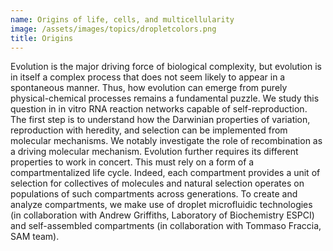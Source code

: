 ```yaml
---
name: Origins of life, cells, and multicellularity
image: /assets/images/topics/dropletcolors.png
title: Origins
---
```

Evolution is the major driving force of biological complexity, but evolution is
in itself a complex process that does not seem likely to appear in a spontaneous
manner. Thus, how evolution can emerge from purely physical-chemical processes
remains a fundamental puzzle. We study this question in in vitro RNA reaction
networks capable of self-reproduction. The first step is to understand how the
Darwinian properties of variation, reproduction with heredity, and selection can
be implemented from molecular mechanisms. We notably investigate the role of
recombination as a driving molecular mechanism. Evolution further requires its
different properties to work in concert. This must rely on a form of a
compartmentalized life cycle. Indeed, each compartment provides a unit of
selection for collectives of molecules and natural selection operates on
populations of such compartments across generations. To create and analyze
compartments, we make use of droplet microfluidic technologies (in collaboration
with Andrew Griffiths, Laboratory of Biochemistry ESPCI) and self-assembled
compartments (in collaboration with Tommaso Fraccia, SAM team).
